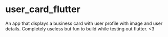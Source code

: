 # user_card_flutter
An app that displays a business card with user profile with image and user details. Completely useless but fun to build while testing out flutter. <3
